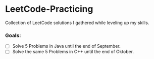 # LeetCode-Practicing
Collection of LeetCode solutions I gathered while leveling up my skills.

### Goals: 
- [ ] Solve 5 Problems in Java until the end of September.
- [ ] Solve the same 5 Problems in C++ until the end of Oktober.
